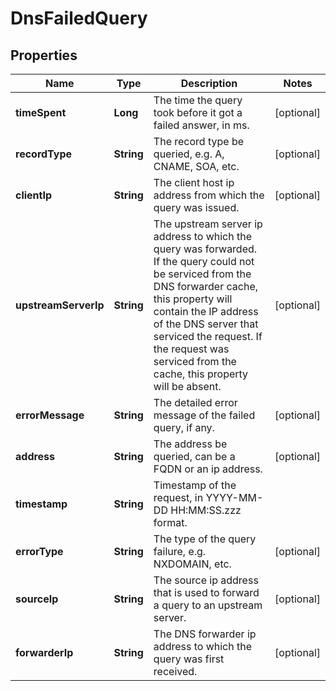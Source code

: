# DnsFailedQuery

## Properties
Name | Type | Description | Notes
------------ | ------------- | ------------- | -------------
**timeSpent** | **Long** | The time the query took before it got a failed answer, in ms. |  [optional]
**recordType** | **String** | The record type be queried, e.g. A, CNAME, SOA, etc. |  [optional]
**clientIp** | **String** | The client host ip address from which the query was issued.  |  [optional]
**upstreamServerIp** | **String** | The upstream server ip address to which the query was forwarded. If the query could not be serviced from the DNS forwarder cache, this property will contain the IP address of the DNS server that serviced the request. If the request was serviced from the cache, this property will be absent.  |  [optional]
**errorMessage** | **String** | The detailed error message of the failed query, if any. |  [optional]
**address** | **String** | The address be queried, can be a FQDN or an ip address. |  [optional]
**timestamp** | **String** | Timestamp of the request, in YYYY-MM-DD HH:MM:SS.zzz format. | 
**errorType** | **String** | The type of the query failure, e.g. NXDOMAIN, etc. |  [optional]
**sourceIp** | **String** | The source ip address that is used to forward a query to an upstream server.  |  [optional]
**forwarderIp** | **String** | The DNS forwarder ip address to which the query was first received.  |  [optional]
